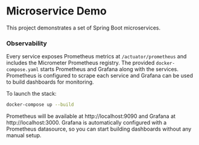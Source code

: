 # Microservice Demo

This project demonstrates a set of Spring Boot microservices.

### Observability

Every service exposes Prometheus metrics at `/actuator/prometheus` and
includes the Micrometer Prometheus registry. The provided
`docker-compose.yaml` starts Prometheus and Grafana along with the
services. Prometheus is configured to scrape each service and Grafana can
be used to build dashboards for monitoring.

To launch the stack:

```bash
docker-compose up --build
```

Prometheus will be available at http://localhost:9090 and Grafana at
http://localhost:3000. Grafana is automatically configured with a
Prometheus datasource, so you can start building dashboards without
any manual setup.
